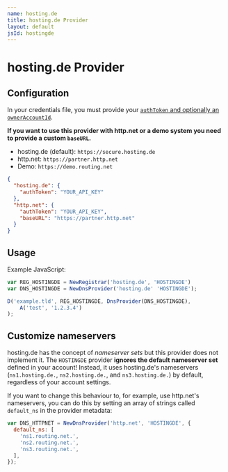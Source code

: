 ```yaml
---
name: hosting.de
title: hosting.de Provider
layout: default
jsId: hostingde
---
```

# hosting.de Provider

## Configuration

In your credentials file, you must provide your [`authToken` and optionally an `ownerAccountId`](https://www.hosting.de/api/#requests-and-authentication).

**If you want to use this provider with http.net or a demo system you need to provide a custom `baseURL`.**

* hosting.de (default): `https://secure.hosting.de`
* http.net: `https://partner.http.net`
* Demo: `https://demo.routing.net`

```json
{
  "hosting.de": {
    "authToken": "YOUR_API_KEY"
  },
  "http.net": {
    "authToken": "YOUR_API_KEY",
    "baseURL": "https://partner.http.net"
  }
}
```

## Usage

Example JavaScript:

```js
var REG_HOSTINGDE = NewRegistrar('hosting.de', 'HOSTINGDE')
var DNS_HOSTINGDE = NewDnsProvider('hosting.de' 'HOSTINGDE');

D('example.tld', REG_HOSTINGDE, DnsProvider(DNS_HOSTINGDE),
    A('test', '1.2.3.4')
);
```

## Customize nameservers

hosting.de has the concept of *nameserver sets* but this provider does not implement it.
The `HOSTINGDE` provider **ignores the default nameserver set** defined in your account!
Instead, it uses hosting.de's nameservers (`ns1.hosting.de.`, `ns2.hosting.de.`, and `ns3.hosting.de.`) by default, regardless of your account settings.

If you want to change this behaviour to, for example, use http.net's nameservers, you can do this by setting an array of strings called `default_ns` in the provider metadata:

```js
var DNS_HTTPNET = NewDnsProvider('http.net', 'HOSTINGDE', {
  default_ns: [
    'ns1.routing.net.',
    'ns2.routing.net.',
    'ns3.routing.net.',
  ],
});
```
